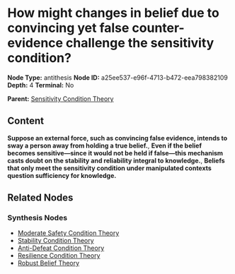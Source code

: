 # How might changes in belief due to convincing yet false counter-evidence challenge the sensitivity condition?

**Node Type:** antithesis
**Node ID:** a25ee537-e96f-4713-b472-eea798382109
**Depth:** 4
**Terminal:** No

**Parent:** [Sensitivity Condition Theory](sensitivity-condition-theory-synthesis-a2802449-8a57-4a20-9f15-dee702b9ebd0.md)

## Content

**Suppose an external force, such as convincing false evidence, intends to sway a person away from holding a true belief.**, **Even if the belief becomes sensitive—since it would not be held if false—this mechanism casts doubt on the stability and reliability integral to knowledge.**, **Beliefs that only meet the sensitivity condition under manipulated contexts question sufficiency for knowledge.**

## Related Nodes

### Synthesis Nodes

- [Moderate Safety Condition Theory](moderate-safety-condition-theory-synthesis-8d444f3c-dbb9-4d7d-975a-e991b7a9501e.md)
- [Stability Condition Theory](stability-condition-theory-synthesis-333789f8-2877-470b-b4ba-2f8428db222c.md)
- [Anti-Defeat Condition Theory](anti-defeat-condition-theory-synthesis-c491df70-170c-40a5-bfff-b940433451d8.md)
- [Resilience Condition Theory](resilience-condition-theory-synthesis-d7240d36-a144-4cda-b182-9bb3d31115a9.md)
- [Robust Belief Theory](robust-belief-theory-synthesis-86f2e343-3969-4f0e-ac33-bfe65d0d198d.md)
